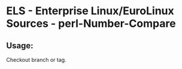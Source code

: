 # ELS - Enterprise Linux/EuroLinux Sources - perl-Number-Compare 
## Usage:
  Checkout branch or tag.
